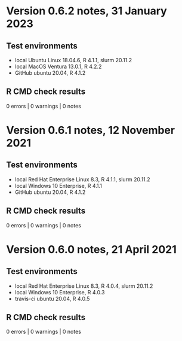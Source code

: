 # Version 0.6.2 notes, 31 January 2023

## Test environments

* local Ubuntu Linux 18.04.6, R 4.1.1, slurm 20.11.2
* local MacOS Ventura 13.0.1, R 4.2.2
* GitHub ubuntu 20.04, R 4.1.2

## R CMD check results

0 errors | 0 warnings | 0 notes

# Version 0.6.1 notes, 12 November 2021

## Test environments

* local Red Hat Enterprise Linux 8.3, R 4.1.1, slurm 20.11.2
* local Windows 10 Enterprise, R 4.1.1
* GitHub ubuntu 20.04, R 4.1.2

## R CMD check results

0 errors | 0 warnings | 0 notes

# Version 0.6.0 notes, 21 April 2021

## Test environments

* local Red Hat Enterprise Linux 8.3, R 4.0.4, slurm 20.11.2
* local Windows 10 Enterprise, R 4.0.3
* travis-ci ubuntu 20.04, R 4.0.5

## R CMD check results

0 errors | 0 warnings | 0 notes
